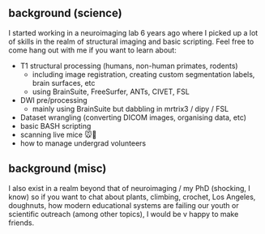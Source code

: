 background (science)
------
I started working in a neuroimaging lab 6 years ago where I picked up a lot of skills in the realm of structural imaging and basic scripting. Feel free to come hang out with me if you want to learn about:
- T1 structural processing (humans, non-human primates, rodents)
  - including image registration, creating custom segmentation labels, brain surfaces, etc
  - using BrainSuite, FreeSurfer, ANTs, CIVET, FSL
- DWI pre/processing
  - mainly using BrainSuite but dabbling in mrtrix3 / dipy / FSL
- Dataset wrangling (converting DICOM images, organising data, etc)
- basic BASH scripting
- scanning live mice :mouse:🧠
- how to manage undergrad volunteers

background (misc)
-----
I also exist in a realm beyond that of neuroimaging / my PhD (shocking, I know) so if you want to chat about plants, climbing, crochet, Los Angeles, doughnuts, how modern educational systems are failing our youth or scientific outreach (among other topics), I would be v happy to make friends.
